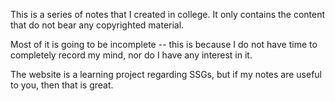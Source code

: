 This is a series of notes that I created in college. It only contains the content that do not bear any copyrighted material.

Most of it is going to be incomplete -- this is because I do not have time to completely record my mind, nor do I have any interest in it.

The website is a learning project regarding SSGs, but if my notes are useful to you, then that is great.